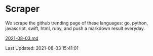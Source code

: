 # Scraper

We scrape the github trending page of these languages: go, python, javascript, swift, html, ruby, and push a markdown result everyday.

[2021-08-03.md](https://github.com/henson/Scraper/blob/master/2021-08-03.md)

Last Updated: 2021-08-03 15:41:01